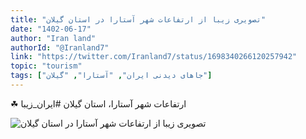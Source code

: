 ```yaml
---
title: "تصویری زیبا از ارتفاعات شهر آستارا در استان گیلان"
date: "1402-06-17"
author: "Iran land"
authorId: "@Iranland7"
link: "https://twitter.com/Iranland7/status/1698340266120257942"
topic: "tourism"
tags: ["جاهای دیدنی ایران", "آستارا", "گیلان"]
---
```


☘ ارتفاعات شهر آستارا، استان گیلان
#ایران_زیبا

![تصویری زیبا از ارتفاعات شهر آستارا در استان گیلان](/posts/tourism/tasviri-ziba-az-ertefaat-shahr-astara-dar-ostan-gilan.webp)
